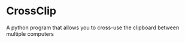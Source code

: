 CrossClip
=========

A python program that allows you to cross-use the clipboard between multiple computers
